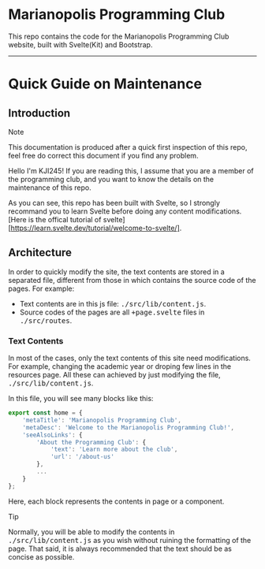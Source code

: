 # Marianopolis Programming Club
This repo contains the code for the Marianopolis Programming Club website, built with Svelte(Kit) and Bootstrap.

---

# Quick Guide on Maintenance

## Introduction

> [!NOTE]
> This documentation is produced after a quick first inspection of this repo, 
> feel free do correct this document if you find any problem.

Hello I'm KJI245!
If you are reading this, I assume that you are a member of the programming club, 
and you want to know the details on the maintenance of this repo.

As you can see, this repo has been built with Svelte, 
so I strongly recommand you to learn Svelte before doing any content modifications.
[Here is the offical tutorial of svelte][https://learn.svelte.dev/tutorial/welcome-to-svelte/].

## Architecture

In order to quickly modify the site, the text contents are stored in a separated file,
different from those in which contains the source code of the pages. For example: 
- Text contents are in this js file: <kbd>./src/lib/content.js</kbd>.
- Source codes of the pages are all <kbd>+page.svelte</kbd> files in <kbd>./src/routes</kbd>.

### Text Contents

In most of the cases, only the text contents of this site need modifications. For example, 
changing the academic year or droping few lines in the resources page. All these can achieved 
by just modifying the file, <kbd>./src/lib/content.js</kbd>.

In this file, you will see many blocks like this:
```javascript
export const home = {
	'metaTitle': 'Marianopolis Programming Club',
	'metaDesc': 'Welcome to the Marianopolis Programming Club!',
	'seeAlsoLinks': {
		'About the Programming Club': {
			'text': 'Learn more about the club',
			'url': '/about-us'
		},
        ...
    }
};
```
Here, each block represents the contents in page or a component. 

> [!TIP]
> Normally, you will be able to modify the contents in <kbd>./src/lib/content.js</kbd> 
> as you wish without ruining the formatting of the page. That said, it is always
> recommended that the text should be as concise as possible. 
